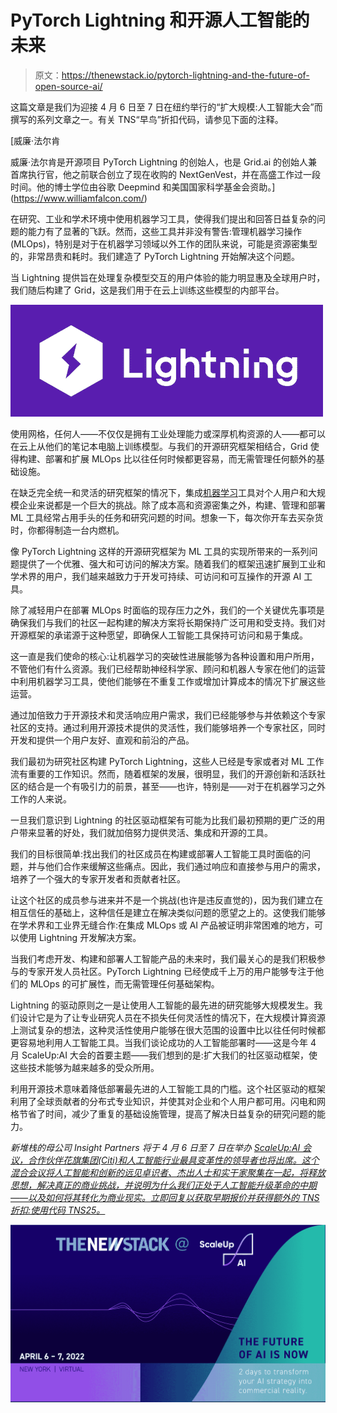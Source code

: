 # PyTorch Lightning 和开源人工智能的未来

> 原文：<https://thenewstack.io/pytorch-lightning-and-the-future-of-open-source-ai/>

这篇文章是我们为迎接 4 月 6 日至 7 日在纽约举行的“扩大规模:人工智能大会”而撰写的系列文章之一。有关 TNS“早鸟”折扣代码，请参见下面的注释。

[](https://www.williamfalcon.com/)

 [威廉·法尔肯

威廉·法尔肯是开源项目 PyTorch Lightning 的创始人，也是 Grid.ai 的创始人兼首席执行官，他之前联合创立了现在收购的 NextGenVest，并在高盛工作过一段时间。他的博士学位由谷歌 Deepmind 和美国国家科学基金会资助。](https://www.williamfalcon.com/) [](https://www.williamfalcon.com/)

在研究、工业和学术环境中使用机器学习工具，使得我们提出和回答日益复杂的问题的能力有了显著的飞跃。然而，这些工具并非没有警告:管理机器学习操作(MLOps)，特别是对于在机器学习领域以外工作的团队来说，可能是资源密集型的，非常昂贵和耗时。我们建造了 PyTorch Lightning 开始解决这个问题。

当 Lightning 提供旨在处理复杂模型交互的用户体验的能力明显惠及全球用户时，我们随后构建了 Grid，这是我们用于在云上训练这些模型的内部平台。

![](img/8aa1615bd63900026e2ff6668e71cff3.png)

使用网格，任何人——不仅仅是拥有工业处理能力或深厚机构资源的人——都可以在云上从他们的笔记本电脑上训练模型。与我们的开源研究框架相结合，Grid 使得构建、部署和扩展 MLOps 比以往任何时候都更容易，而无需管理任何额外的基础设施。

在缺乏完全统一和灵活的研究框架的情况下，集成[机器学习](https://thenewstack.io/category/machine-learning/)工具对个人用户和大规模企业来说都是一个巨大的挑战。除了成本高和资源密集之外，构建、管理和部署 ML 工具经常占用手头的任务和研究问题的时间。想象一下，每次你开车去买杂货时，你都得制造一台内燃机。

像 PyTorch Lightning 这样的开源研究框架为 ML 工具的实现所带来的一系列问题提供了一个优雅、强大和可访问的解决方案。随着我们的框架迅速扩展到工业和学术界的用户，我们越来越致力于开发可持续、可访问和可互操作的开源 AI 工具。

除了减轻用户在部署 MLOps 时面临的现存压力之外，我们的一个关键优先事项是确保我们与我们的社区一起构建的解决方案将长期保持广泛可用和受支持。我们对开源框架的承诺源于这种愿望，即确保人工智能工具保持可访问和易于集成。

这一直是我们使命的核心:让机器学习的突破性进展能够为各种设置和用户所用，不管他们有什么资源。我们已经帮助神经科学家、顾问和机器人专家在他们的运营中利用机器学习工具，使他们能够在不重复工作或增加计算成本的情况下扩展这些运营。

通过加倍致力于开源技术和灵活响应用户需求，我们已经能够参与并依赖这个专家社区的支持。通过利用开源技术提供的灵活性，我们能够培养一个专家社区，同时开发和提供一个用户友好、直观和前沿的产品。

我们最初为研究社区构建 PyTorch Lightning，这些人已经是专家或者对 ML 工作流有重要的工作知识。然而，随着框架的发展，很明显，我们的开源创新和活跃社区的结合是一个有吸引力的前景，甚至——也许，特别是——对于在机器学习之外工作的人来说。

一旦我们意识到 Lightning 的社区驱动框架有可能为比我们最初预期的更广泛的用户带来显著的好处，我们就加倍努力提供灵活、集成和开源的工具。

我们的目标很简单:找出我们的社区成员在构建或部署人工智能工具时面临的问题，并与他们合作来缓解这些痛点。因此，我们通过响应和直接参与用户的需求，培养了一个强大的专家开发者和贡献者社区。

让这个社区的成员参与进来并不是一个挑战(也许是违反直觉的)，因为我们建立在相互信任的基础上，这种信任是建立在解决类似问题的愿望之上的。这使我们能够在学术界和工业界无缝合作:在集成 MLOps 或 AI 产品被证明非常困难的地方，可以使用 Lightning 开发解决方案。

当我们考虑开发、构建和部署人工智能产品的未来时，我们最关心的是我们积极参与的专家开发人员社区。PyTorch Lightning 已经使成千上万的用户能够专注于他们的 MLOps 的可扩展性，而无需管理任何基础架构。

Lightning 的驱动原则之一是让使用人工智能的最先进的研究能够大规模发生。我们设计它是为了让专业研究人员在不损失任何灵活性的情况下，在大规模计算资源上测试复杂的想法，这种灵活性使用户能够在很大范围的设置中比以往任何时候都更容易地利用人工智能工具。当我们谈论成功的人工智能部署时——这是今年 4 月 ScaleUp:AI 大会的首要主题——我们想到的是:扩大我们的社区驱动框架，使这些技术能够为越来越多的受众所用。

利用开源技术意味着降低部署最先进的人工智能工具的门槛。这个社区驱动的框架利用了全球贡献者的分布式专业知识，并使其对企业和个人用户都可用。闪电和网格节省了时间，减少了重复的基础设施管理，提高了解决日益复杂的研究问题的能力。

*新堆栈的母公司 Insight Partners 将于 4 月 6 日至 7 日在举办 [ScaleUp:AI 会议，合作伙伴花旗集团(Citi)和人工智能行业最具变革性的领导者也将出席。这个混合会议将人工智能和创新的远见卓识者、杰出人士和实干家聚集在一起，将释放思想，解决真正的商业挑战，并说明为什么我们正处于人工智能升级革命的中期——以及如何将其转化为商业现实。立即回复以获取早期报价并获得额外的 TNS 折扣:使用代码 TNS25。](https://scaleup.events/)*

![](img/6a8a53f44384205915676d7705009e15.png)

<svg xmlns:xlink="http://www.w3.org/1999/xlink" viewBox="0 0 68 31" version="1.1"><title>Group</title> <desc>Created with Sketch.</desc></svg>